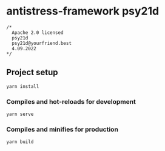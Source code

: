 # antistress-framework psy21d

```
/*
  Apache 2.0 licensed
  psy21d
  psy21d@yourfriend.best
  4.09.2022
*/
```

## Project setup
```
yarn install
```

### Compiles and hot-reloads for development
```
yarn serve
```

### Compiles and minifies for production
```
yarn build
```